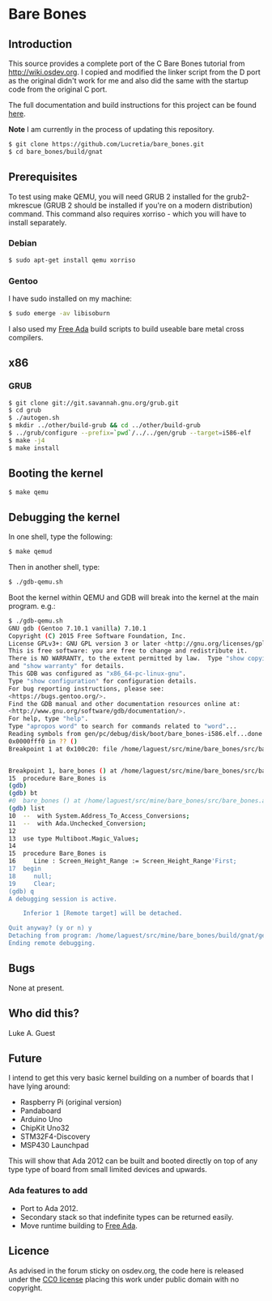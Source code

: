 # Bare Bones

## Introduction

This source provides a complete port of the C Bare Bones tutorial from http://wiki.osdev.org. I copied and modified the
linker script from the D port as the original didn't work for me and also did the same with the startup code from the
original C port.

The full documentation and build instructions for this project can be found
[here](http://wiki.osdev.org/Ada_Bare_bones).

**Note** I am currently in the process of updating this repository.

```bash
$ git clone https://github.com/Lucretia/bare_bones.git
$ cd bare_bones/build/gnat
```

## Prerequisites

To test using make QEMU, you will need GRUB 2 installed for the grub2-mkrescue (GRUB 2 should be installed if you're on
a modern distribution) command. This command also requires xorriso - which you will have to install separately.

### Debian

```bash
$ sudo apt-get install qemu xorriso
```

### Gentoo

I have sudo installed on my machine:

```bash
$ sudo emerge -av libisoburn
```

I also used my [Free Ada](https://github.com/Lucretia/free-ada) build scripts to build useable bare metal cross
compilers.

## x86

### GRUB

```bash
$ git clone git://git.savannah.gnu.org/grub.git
$ cd grub
$ ./autogen.sh
$ mkdir ../other/build-grub && cd ../other/build-grub
$ ../grub/configure --prefix=`pwd`/../../gen/grub --target=i586-elf
$ make -j4
$ make install
```

## Booting the kernel

```bash
$ make qemu
```

## Debugging the kernel

In one shell, type the following:

```bash
$ make qemud
```

Then in another shell, type:

```bash
$ ./gdb-qemu.sh
```

Boot the kernel within QEMU and GDB will break into the kernel at the main program. e.g.:

```bash
$ ./gdb-qemu.sh
GNU gdb (Gentoo 7.10.1 vanilla) 7.10.1
Copyright (C) 2015 Free Software Foundation, Inc.
License GPLv3+: GNU GPL version 3 or later <http://gnu.org/licenses/gpl.html>
This is free software: you are free to change and redistribute it.
There is NO WARRANTY, to the extent permitted by law.  Type "show copying"
and "show warranty" for details.
This GDB was configured as "x86_64-pc-linux-gnu".
Type "show configuration" for configuration details.
For bug reporting instructions, please see:
<https://bugs.gentoo.org/>.
Find the GDB manual and other documentation resources online at:
<http://www.gnu.org/software/gdb/documentation/>.
For help, type "help".
Type "apropos word" to search for commands related to "word"...
Reading symbols from gen/pc/debug/disk/boot/bare_bones-i586.elf...done.
0x0000fff0 in ?? ()
Breakpoint 1 at 0x100c20: file /home/laguest/src/mine/bare_bones/src/bare_bones.adb, line 15.


Breakpoint 1, bare_bones () at /home/laguest/src/mine/bare_bones/src/bare_bones.adb:15
15	procedure Bare_Bones is
(gdb)
(gdb) bt
#0  bare_bones () at /home/laguest/src/mine/bare_bones/src/bare_bones.adb:15
(gdb) list
10	--  with System.Address_To_Access_Conversions;
11	--  with Ada.Unchecked_Conversion;
12
13	use type Multiboot.Magic_Values;
14
15	procedure Bare_Bones is
16	   Line : Screen_Height_Range := Screen_Height_Range'First;
17	begin
18	   null;
19	   Clear;
(gdb) q
A debugging session is active.

	Inferior 1 [Remote target] will be detached.

Quit anyway? (y or n) y
Detaching from program: /home/laguest/src/mine/bare_bones/build/gnat/gen/pc/debug/disk/boot/bare_bones-i586.elf, Remote target
Ending remote debugging.
```

## Bugs

None at present.

## Who did this?

Luke A. Guest

## Future

I intend to get this very basic kernel building on a number of boards that I have lying around:

* Raspberry Pi (original version)
* Pandaboard
* Arduino Uno
* ChipKit Uno32
* STM32F4-Discovery
* MSP430 Launchpad

This will show that Ada 2012 can be built and booted directly on top of any type type of board from small limited
devices and upwards.

### Ada features to add

* Port to Ada 2012.
* Secondary stack so that indefinite types can be returned easily.
* Move runtime building to [Free Ada](https://github.com/Lucretia/free-ada).

## Licence

As advised in the forum sticky on osdev.org, the code here is released under the
[CC0 license](http://creativecommons.org/publicdomain/zero/1.0/) placing this work under public domain with no
copyright.
